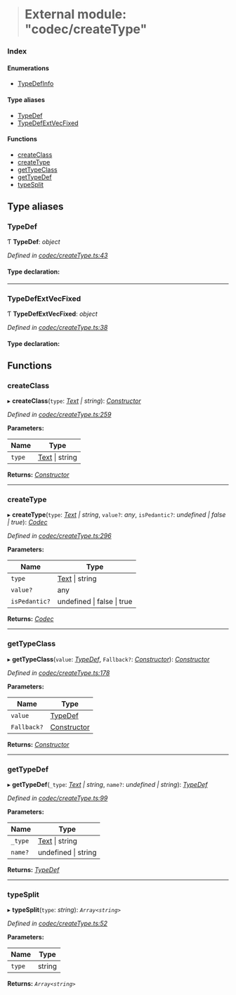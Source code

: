 > # External module: "codec/createType"

### Index

#### Enumerations

* [TypeDefInfo](../enums/_codec_createtype_.typedefinfo.md)

#### Type aliases

* [TypeDef](_codec_createtype_.md#typedef)
* [TypeDefExtVecFixed](_codec_createtype_.md#typedefextvecfixed)

#### Functions

* [createClass](_codec_createtype_.md#createclass)
* [createType](_codec_createtype_.md#createtype)
* [getTypeClass](_codec_createtype_.md#gettypeclass)
* [getTypeDef](_codec_createtype_.md#gettypedef)
* [typeSplit](_codec_createtype_.md#typesplit)

## Type aliases

###  TypeDef

Ƭ **TypeDef**: *object*

*Defined in [codec/createType.ts:43](https://github.com/polkadot-js/api/blob/c47ed58/packages/types/src/codec/createType.ts#L43)*

#### Type declaration:

___

###  TypeDefExtVecFixed

Ƭ **TypeDefExtVecFixed**: *object*

*Defined in [codec/createType.ts:38](https://github.com/polkadot-js/api/blob/c47ed58/packages/types/src/codec/createType.ts#L38)*

#### Type declaration:

## Functions

###  createClass

▸ **createClass**(`type`: *[Text](../classes/_primitive_text_.text.md) | string*): *[Constructor](../interfaces/_types_.constructor.md)*

*Defined in [codec/createType.ts:259](https://github.com/polkadot-js/api/blob/c47ed58/packages/types/src/codec/createType.ts#L259)*

**Parameters:**

Name | Type |
------ | ------ |
`type` | [Text](../classes/_primitive_text_.text.md) \| string |

**Returns:** *[Constructor](../interfaces/_types_.constructor.md)*

___

###  createType

▸ **createType**(`type`: *[Text](../classes/_primitive_text_.text.md) | string*, `value?`: *any*, `isPedantic?`: *undefined | false | true*): *[Codec](../interfaces/_types_.codec.md)*

*Defined in [codec/createType.ts:296](https://github.com/polkadot-js/api/blob/c47ed58/packages/types/src/codec/createType.ts#L296)*

**Parameters:**

Name | Type |
------ | ------ |
`type` | [Text](../classes/_primitive_text_.text.md) \| string |
`value?` | any |
`isPedantic?` | undefined \| false \| true |

**Returns:** *[Codec](../interfaces/_types_.codec.md)*

___

###  getTypeClass

▸ **getTypeClass**(`value`: *[TypeDef](_codec_createtype_.md#typedef)*, `Fallback?`: *[Constructor](../interfaces/_types_.constructor.md)*): *[Constructor](../interfaces/_types_.constructor.md)*

*Defined in [codec/createType.ts:178](https://github.com/polkadot-js/api/blob/c47ed58/packages/types/src/codec/createType.ts#L178)*

**Parameters:**

Name | Type |
------ | ------ |
`value` | [TypeDef](_codec_createtype_.md#typedef) |
`Fallback?` | [Constructor](../interfaces/_types_.constructor.md) |

**Returns:** *[Constructor](../interfaces/_types_.constructor.md)*

___

###  getTypeDef

▸ **getTypeDef**(`_type`: *[Text](../classes/_primitive_text_.text.md) | string*, `name?`: *undefined | string*): *[TypeDef](_codec_createtype_.md#typedef)*

*Defined in [codec/createType.ts:99](https://github.com/polkadot-js/api/blob/c47ed58/packages/types/src/codec/createType.ts#L99)*

**Parameters:**

Name | Type |
------ | ------ |
`_type` | [Text](../classes/_primitive_text_.text.md) \| string |
`name?` | undefined \| string |

**Returns:** *[TypeDef](_codec_createtype_.md#typedef)*

___

###  typeSplit

▸ **typeSplit**(`type`: *string*): *`Array<string>`*

*Defined in [codec/createType.ts:52](https://github.com/polkadot-js/api/blob/c47ed58/packages/types/src/codec/createType.ts#L52)*

**Parameters:**

Name | Type |
------ | ------ |
`type` | string |

**Returns:** *`Array<string>`*